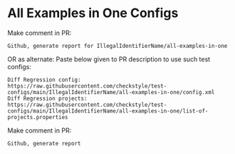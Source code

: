 # All Examples in One Configs
Make comment in PR:
```
Github, generate report for IllegalIdentifierName/all-examples-in-one
```
OR as alternate:
Paste below given to PR description to use such test configs:
```
Diff Regression config: https://raw.githubusercontent.com/checkstyle/test-configs/main/IllegalIdentifierName/all-examples-in-one/config.xml
Diff Regression projects: https://raw.githubusercontent.com/checkstyle/test-configs/main/IllegalIdentifierName/all-examples-in-one/list-of-projects.properties
```
Make comment in PR:
```
Github, generate report
```
